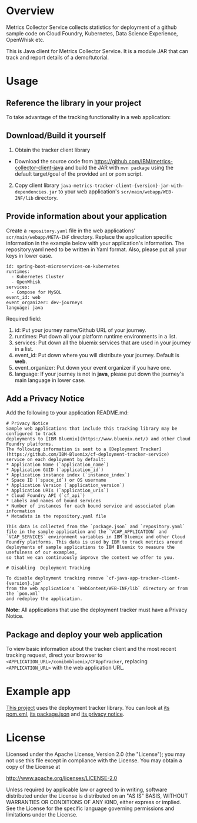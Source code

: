 # Overview

Metrics Collector Service collects statistics for deployment of a github sample code on Cloud Foundry, Kubernetes, Data Science Experience, OpenWhisk etc.

This is Java client for Metrics Collector Service. It is a module JAR that can track and report details of a demo/tutorial.

# Usage

## Reference the library in your project

To take advantage of the tracking functionality in a web application:

## Download/Build it yourself

1. Obtain the tracker client library
 * Download the source code from https://github.com/IBM/metrics-collector-client-java and build the JAR with `mvn package` using the default target/goal of the provided ant or pom script.
2. Copy client library `java-metrics-tracker-client-{version}-jar-with-dependencies.jar` to your web application's `scr/main/webapp/WEB-INF/lib` directory.

## Provide information about your application

Create a `repository.yaml` file in the web applications' `scr/main/webapp/META-INF` directory.
Replace the application specific information in the example below with your application's information.
The repository.yaml need to be written in Yaml format. Also, please put all your keys in lower case.

```
id: spring-boot-microservices-on-kubernetes
runtimes: 
  - Kubernetes Cluster
  - OpenWhisk
services: 
  - Compose for MySQL
event_id: web
event_organizer: dev-journeys
language: java
```

Required field:
1. id: Put your journey name/Github URL of your journey.
2. runtimes: Put down all your platform runtime environments in a list.
3. services: Put down all the bluemix services that are used in your journey in a list.
4. event_id: Put down where you will distribute your journey. Default is **web**. 
5. event_organizer: Put down your event organizer if you have one.
6. language: If your journey is not in **java**, please put down the journey's main language in lower case.

## Add a Privacy Notice

Add the following to your application README.md:

```
# Privacy Notice
Sample web applications that include this tracking library may be configured to track
deployments to [IBM Bluemix](https://www.bluemix.net/) and other Cloud Foundry platforms.
The following information is sent to a [Deployment Tracker](https://github.com/IBM-Bluemix/cf-deployment-tracker-service)
service on each deployment by default:
* Application Name (`application_name`)
* Application GUID (`application_id`)
* Application instance index (`instance_index`)
* Space ID (`space_id`) or OS username
* Application Version (`application_version`)
* Application URIs (`application_uris`)
* Cloud Foundry API (`cf_api`)
* Labels and names of bound services
* Number of instances for each bound service and associated plan information
* Metadata in the repository.yaml file

This data is collected from the `package.json` and `repository.yaml` file in the sample application and the `VCAP_APPLICATION` and `VCAP_SERVICES` environment variables in IBM Bluemix and other Cloud Foundry platforms. This data is used by IBM to track metrics around 
deployments of sample applications to IBM Bluemix to measure the usefulness of our examples,
so that we can continuously improve the content we offer to you. 

# Disabling  Deployment Tracking

To disable deployment tracking remove `cf-java-app-tracker-client-{version}.jar`
from the web application's `WebContent/WEB-INF/lib` directory or from the `pom.xml`
and redeploy the application.
```

**Note:** All applications that use the deployment tracker must have a Privacy Notice.

## Package and deploy your web application

To view basic information about the tracker client and the most recent
tracking request, direct your browser to `<APPLICATION_URL>/comibmbluemix/CFAppTracker`,
replacing `<APPLICATION_URL>` with the web application URL.

# Example app

[This project](https://github.com/IBM-Bluemix/local-liberty-tutorial) uses the deployment tracker library.
You can look at [its pom.xml](https://github.com/IBM-Bluemix/local-liberty-tutorial/blob/master/pom.xml),
[its package.json](https://github.com/IBM-Bluemix/local-liberty-tutorial/blob/master/src/main/webapp/META-INF/package.json)
and [its privacy notice](https://github.com/IBM-Bluemix/local-liberty-tutorial#privacy-notice).

# License

Licensed under the Apache License, Version 2.0 (the "License"); you may not use this file except in compliance with the License. You may obtain a copy of the License at

http://www.apache.org/licenses/LICENSE-2.0

Unless required by applicable law or agreed to in writing, software distributed under the License is distributed on an "AS IS" BASIS, WITHOUT WARRANTIES OR CONDITIONS OF ANY KIND, either express or implied. See the License for the specific language governing permissions and limitations under the License.
